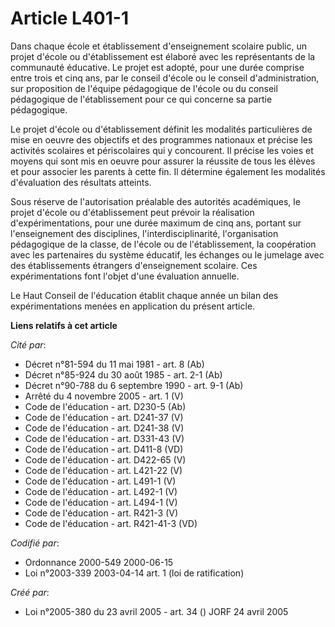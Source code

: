 # Article L401-1

Dans chaque école et établissement d'enseignement scolaire public, un projet d'école ou d'établissement est élaboré avec les
représentants de la communauté éducative. Le projet est adopté, pour une durée comprise entre trois et cinq ans, par le
conseil d'école ou le conseil d'administration, sur proposition de l'équipe pédagogique de l'école ou du conseil pédagogique
de l'établissement pour ce qui concerne sa partie pédagogique.

Le projet d'école ou d'établissement définit les modalités particulières de mise en oeuvre des objectifs et des programmes
nationaux et précise les activités scolaires et périscolaires qui y concourent. Il précise les voies et moyens qui sont mis
en oeuvre pour assurer la réussite de tous les élèves et pour associer les parents à cette fin. Il détermine également les
modalités d'évaluation des résultats atteints.

Sous réserve de l'autorisation préalable des autorités académiques, le projet d'école ou d'établissement peut prévoir la
réalisation d'expérimentations, pour une durée maximum de cinq ans, portant sur l'enseignement des disciplines,
l'interdisciplinarité, l'organisation pédagogique de la classe, de l'école ou de l'établissement, la coopération avec les
partenaires du système éducatif, les échanges ou le jumelage avec des établissements étrangers d'enseignement scolaire. Ces
expérimentations font l'objet d'une évaluation annuelle.

Le Haut Conseil de l'éducation établit chaque année un bilan des expérimentations menées en application du présent article.

**Liens relatifs à cet article**

_Cité par_:

  - Décret n°81-594 du 11 mai 1981 - art. 8 (Ab)
  - Décret n°85-924 du 30 août 1985 - art. 2-1 (Ab)
  - Décret n°90-788 du 6 septembre 1990 - art. 9-1 (Ab)
  - Arrêté du 4 novembre 2005 - art. 1 (V)
  - Code de l'éducation - art. D230-5 (Ab)
  - Code de l'éducation - art. D241-37 (V)
  - Code de l'éducation - art. D241-38 (V)
  - Code de l'éducation - art. D331-43 (V)
  - Code de l'éducation - art. D411-8 (VD)
  - Code de l'éducation - art. D422-65 (V)
  - Code de l'éducation - art. L421-22 (V)
  - Code de l'éducation - art. L491-1 (V)
  - Code de l'éducation - art. L492-1 (V)
  - Code de l'éducation - art. L494-1 (V)
  - Code de l'éducation - art. R421-3 (V)
  - Code de l'éducation - art. R421-41-3 (VD)

_Codifié par_:

  - Ordonnance 2000-549 2000-06-15
  - Loi n°2003-339 2003-04-14 art. 1 (loi de ratification)

_Créé par_:

  - Loi n°2005-380 du 23 avril 2005 - art. 34 () JORF 24 avril 2005
